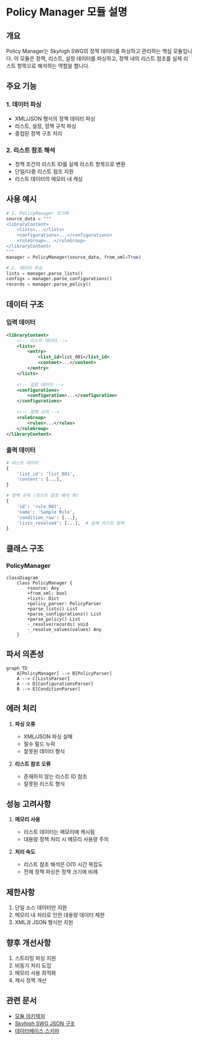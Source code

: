 # Policy Manager 모듈 설명

## 개요

Policy Manager는 Skyhigh SWG의 정책 데이터를 파싱하고 관리하는 핵심 모듈입니다. 
이 모듈은 정책, 리스트, 설정 데이터를 파싱하고, 정책 내의 리스트 참조를 실제 리스트 항목으로 해석하는 역할을 합니다.

## 주요 기능

### 1. 데이터 파싱
- XML/JSON 형식의 정책 데이터 파싱
- 리스트, 설정, 정책 규칙 파싱
- 중첩된 정책 구조 처리

### 2. 리스트 참조 해석
- 정책 조건의 리스트 ID를 실제 리스트 항목으로 변환
- 단일/다중 리스트 참조 지원
- 리스트 데이터의 메모리 내 캐싱

## 사용 예시

```python
# 1. PolicyManager 초기화
source_data = """
<libraryContent>
    <lists>...</lists>
    <configurations>...</configurations>
    <ruleGroup>...</ruleGroup>
</libraryContent>
"""
manager = PolicyManager(source_data, from_xml=True)

# 2. 데이터 파싱
lists = manager.parse_lists()
configs = manager.parse_configurations()
records = manager.parse_policy()
```

## 데이터 구조

### 입력 데이터
```xml
<libraryContent>
    <!-- 리스트 데이터 -->
    <lists>
        <entry>
            <list_id>list_001</list_id>
            <content>...</content>
        </entry>
    </lists>
    
    <!-- 설정 데이터 -->
    <configurations>
        <configuration>...</configuration>
    </configurations>
    
    <!-- 정책 규칙 -->
    <ruleGroup>
        <rules>...</rules>
    </ruleGroup>
</libraryContent>
```

### 출력 데이터
```python
# 리스트 데이터
{
    'list_id': 'list_001',
    'content': [...],
}

# 정책 규칙 (리스트 참조 해석 후)
{
    'id': 'rule_001',
    'name': 'Sample Rule',
    'condition_raw': {...},
    'lists_resolved': [...],  # 실제 리스트 항목
}
```

## 클래스 구조

### PolicyManager

```mermaid
classDiagram
    class PolicyManager {
        +source: Any
        +from_xml: bool
        +lists: Dict
        +policy_parser: PolicyParser
        +parse_lists() List
        +parse_configurations() List
        +parse_policy() List
        -_resolve(records) void
        -_resolve_values(values) Any
    }
```

## 파서 의존성

```mermaid
graph TD
    A[PolicyManager] --> B[PolicyParser]
    A --> C[ListsParser]
    A --> D[ConfigurationsParser]
    B --> E[ConditionParser]
```

## 에러 처리

1. **파싱 오류**
   - XML/JSON 파싱 실패
   - 필수 필드 누락
   - 잘못된 데이터 형식

2. **리스트 참조 오류**
   - 존재하지 않는 리스트 ID 참조
   - 잘못된 리스트 형식

## 성능 고려사항

1. **메모리 사용**
   - 리스트 데이터는 메모리에 캐시됨
   - 대용량 정책 처리 시 메모리 사용량 주의

2. **처리 속도**
   - 리스트 참조 해석은 O(1) 시간 복잡도
   - 전체 정책 파싱은 정책 크기에 비례

## 제한사항

1. 단일 소스 데이터만 지원
2. 메모리 내 처리로 인한 대용량 데이터 제한
3. XML과 JSON 형식만 지원

## 향후 개선사항

1. 스트리밍 파싱 지원
2. 비동기 처리 도입
3. 메모리 사용 최적화
4. 캐시 정책 개선

## 관련 문서

- [모듈 아키텍처](module_architecture.md)
- [Skyhigh SWG JSON 구조](skyhigh_swg_json_structure_prompt.md)
- [데이터베이스 스키마](db_schema.md) 